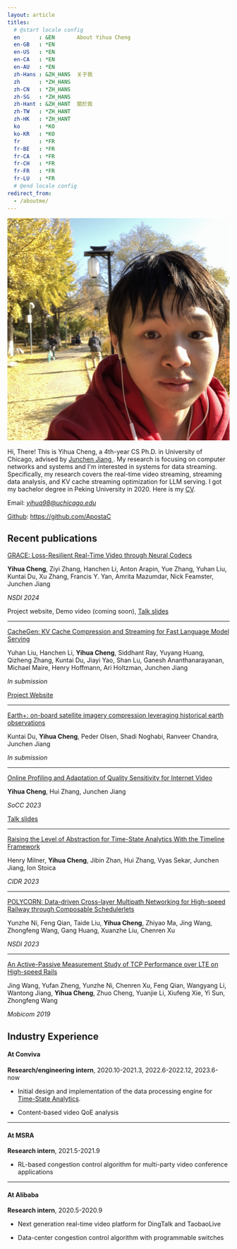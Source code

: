 ```yaml
---
layout: article
titles:
  # @start locale config
  en      : &EN       About Yihua Cheng
  en-GB   : *EN
  en-US   : *EN
  en-CA   : *EN
  en-AU   : *EN
  zh-Hans : &ZH_HANS  关于我
  zh      : *ZH_HANS
  zh-CN   : *ZH_HANS
  zh-SG   : *ZH_HANS
  zh-Hant : &ZH_HANT  關於我
  zh-TW   : *ZH_HANT
  zh-HK   : *ZH_HANT
  ko      : *KO
  ko-KR   : *KO
  fr      : *FR
  fr-BE   : *FR
  fr-CA   : *FR
  fr-CH   : *FR
  fr-FR   : *FR
  fr-LU   : *FR
  # @end locale config
redirect_from:
  - /aboutme/
---
```


<!-- <img src="/assets/icon.jpeg" style="width:500px"/> -->

<img class="image image--lg" src="/assets/photo2.jpeg"/>

Hi, There! This is Yihua Cheng, a 4th-year CS Ph.D. in University of Chicago, advised by <a href="https://people.cs.uchicago.edu/~junchenj/"> Junchen Jiang </a>. 
My research is focusing on computer networks and systems and I'm interested in systems for data streaming. 
Specifically, my research covers the <a herf="https://www.usenix.org/conference/nsdi24/presentation/cheng">real-time video streaming</a>, <a herf="">streaming data analysis</a>, and <a herf="https://arxiv.org/abs/2310.07240">KV cache streaming optimization for LLM serving</a>. 
I got my bachelor degree in Peking University in 2020. 
Here is my [CV](/assets/cv.pdf).

Email: *yihua98@uchicago.edu*

[Github](https://github.com/ApostaC/): https://github.com/ApostaC



## Recent publications

[GRACE: Loss-Resilient Real-Time Video through Neural Codecs](https://www.usenix.org/conference/nsdi24/presentation/cheng)

**Yihua Cheng**, Ziyi Zhang, Hanchen Li, Anton Arapin, Yue Zhang, Yuhan Liu, Kuntai Du, Xu Zhang, Francis Y. Yan, Amrita Mazumdar, Nick Feamster, Junchen Jiang

*NSDI 2024*

<a herf="https://uchi-jcl.github.io/grace.html">Project website</a>, Demo video (coming soon), [Talk slides](/assets/grace-slides.pdf)

----

[CacheGen: KV Cache Compression and Streaming for Fast Language Model Serving](https://arxiv.org/abs/2310.07240)

Yuhan Liu, Hanchen Li, **Yihua Cheng**, Siddhant Ray, Yuyang Huang, Qizheng Zhang, Kuntai Du, Jiayi Yao, Shan Lu, Ganesh Ananthanarayanan, Michael Maire, Henry Hoffmann, Ari Holtzman, Junchen Jiang

*In submission*

[Project Website](https://github.com/UChi-JCL/CacheGen)

----

[Earth+: on-board satellite imagery compression leveraging historical earth observations](https://arxiv.org/abs/2403.11434)

Kuntai Du, **Yihua Cheng**, Peder Olsen, Shadi Noghabi, Ranveer Chandra, Junchen Jiang

*In submission*

----

[Online Profiling and Adaptation of Quality Sensitivity for Internet Video](https://dl.acm.org/doi/10.1145/3620678.3624788)

**Yihua Cheng**, Hui Zhang, Junchen Jiang

*SoCC 2023*

[Talk slides](/assets/sensitiflow-slides.pdf)

----

[Raising the Level of Abstraction for Time-State Analytics With the Timeline Framework](https://www.cidrdb.org/cidr2023/papers/p22-milner.pdf)

Henry Milner, **Yihua Cheng**, Jibin Zhan, Hui Zhang, Vyas Sekar, Junchen Jiang, Ion Stoica 

*CIDR 2023*

----

[POLYCORN: Data-driven Cross-layer Multipath Networking for High-speed Railway through Composable Schedulerlets](https://www.usenix.org/conference/nsdi23/presentation/ni)

Yunzhe Ni, Feng Qian, Taide Liu, **Yihua Cheng**, Zhiyao Ma, Jing Wang, Zhongfeng Wang, Gang Huang, Xuanzhe Liu, Chenren Xu

*NSDI 2023*

----

[An Active-Passive Measurement Study of TCP Performance over LTE on High-speed Rails](https://dl.acm.org/doi/abs/10.1145/3300061.3300123)

Jing Wang, Yufan Zheng, Yunzhe Ni, Chenren Xu, Feng Qian, Wangyang Li, Wantong Jiang, **Yihua Cheng**, Zhuo Cheng, Yuanjie Li, Xiufeng Xie, Yi Sun, Zhongfeng Wang

*Mobicom 2019*


## Industry Experience

#### At <a herf="https://www.conviva.com/">Conviva</a>

**Research/engineering intern**, 2020.10-2021.3, 2022.6-2022.12, 2023.6-now

- Initial design and implementation of the data processing engine for [Time-State Analytics](https://www.cidrdb.org/cidr2023/papers/p22-milner.pdf).

- Content-based video QoE analysis 

----

#### At MSRA

**Research intern**, 2021.5-2021.9

- RL-based congestion control algorithm for multi-party video conference applications

----

#### At Alibaba

**Research intern**, 2020.5-2020.9

- Next generation real-time video platform for DingTalk and TaobaoLive

- Data-center congestion control algorithm with programmable switches
